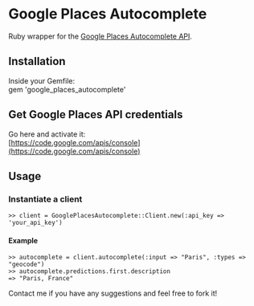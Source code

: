 # Google Places Autocomplete

Ruby wrapper for the [Google Places Autocomplete API](http://code.google.com/apis/maps/documentation/places/autocomplete.html).

## Installation

Inside your Gemfile:   
gem 'google_places_autocomplete'
    
## Get Google Places API credentials

Go here and activate it:   
[https://code.google.com/apis/console](https://code.google.com/apis/console)
    
## Usage

### Instantiate a client

    >> client = GooglePlacesAutocomplete::Client.new(:api_key => 'your_api_key')
    
#### Example

    >> autocomplete = client.autocomplete(:input => "Paris", :types => "geocode")
    >> autocomplete.predictions.first.description
    => "Paris, France"

Contact me if you have any suggestions and feel free to fork it!

